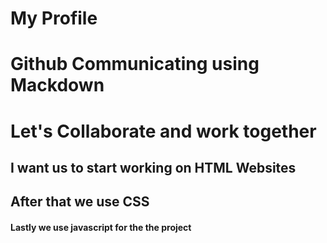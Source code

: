 # My Profile
# Github Communicating using Mackdown
# Let's Collaborate and work together
## I want us to start working on HTML Websites
## After that we use CSS
#### Lastly we use javascript for the the project
